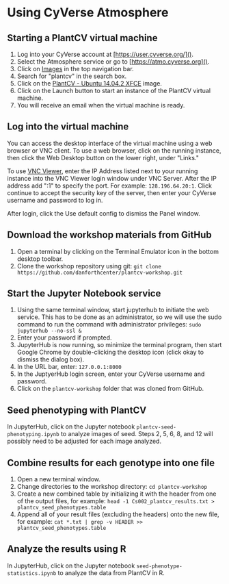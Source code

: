 # Using CyVerse Atmosphere

## Starting a PlantCV virtual machine

1. Log into your CyVerse account at [https://user.cyverse.org/]().
2. Select the Atmosphere service or go to [https://atmo.cyverse.org]().
3. Click on [Images](https://atmo.cyverse.org/application/images) in the top navigation bar.
4. Search for "plantcv" in the search box.
5. Click on the [PlantCV - Ubuntu 14.04.2 XFCE](https://atmo.cyverse.org/application/images/1392) image.
6. Click on the Launch button to start an instance of the PlantCV virtual machine.
7. You will receive an email when the virtual machine is ready.

## Log into the virtual machine

You can access the desktop interface of the virtual machine using a web browser or VNC client. To use a web browser, click on the running instance, then click the Web Desktop button on the lower right, under "Links."

To use [VNC Viewer](https://www.realvnc.com/), enter the IP Address listed next to your running instance into the VNC Viewer login window under VNC Server. After the IP address add ":1" to specify the port. For example: `128.196.64.20:1`. Click continue to accept the security key of the server, then enter your CyVerse username and password to log in.

After login, click the Use default config to dismiss the Panel window.

## Download the workshop materials from GitHub

1. Open a terminal by clicking on the Terminal Emulator icon in the bottom desktop toolbar.
2. Clone the workshop repository using git: `git clone https://github.com/danforthcenter/plantcv-workshop.git`

## Start the Jupyter Notebook service

1. Using the same terminal window, start jupyterhub to initiate the web service. This has to be done as an administrator, so we will use the sudo command to run the command with administrator privileges: `sudo jupyterhub --no-ssl &`
2. Enter your password if prompted.
3. JupyterHub is now running, so minimize the terminal program, then start Google Chrome by double-clicking the desktop icon (click okay to dismiss the dialog box).
4. In the URL bar, enter: `127.0.0.1:8000`
5. In the JuptyerHub login screen, enter your CyVerse username and password.
6. Click on the `plantcv-workshop` folder that was cloned from GitHub.

## Seed phenotyping with PlantCV

In JupyterHub, click on the Jupyter notebook `plantcv-seed-phenotyping.ipynb` to analyze images of seed. Steps 2, 5, 6, 8, and 12 will possibly need to be adjusted for each image analyzed.

## Combine results for each genotype into one file

1. Open a new terminal window.
2. Change directories to the workshop directory: `cd plantcv-workshop`
3. Create a new combined table by initializing it with the header from one of the output files, for example: `head -1 Cs002_plantcv_results.txt > plantcv_seed_phenotypes.table`
4. Append all of your result files (excluding the headers) onto the new file, for example: `cat *.txt | grep -v HEADER >> plantcv_seed_phenotypes.table`

## Analyze the results using R

In JupyterHub, click on the Jupyter notebook `seed-phenotype-statistics.ipynb` to analyze the data from PlantCV in R.
